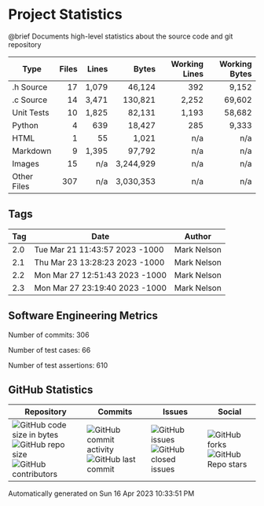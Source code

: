 Project Statistics
==================

@brief Documents high-level statistics about the source code and
       git repository

| Type | Files | Lines | Bytes | Working Lines | Working Bytes |
|------|------:|------:|------:|--------------:|--------------:|
|.h Source|17|1,079|46,124|392|9,152|
|.c Source|14|3,471|130,821|2,252|69,602|
|Unit Tests|10|1,825|82,131|1,193|58,682|
|Python|4|639|18,427|285|9,333|
|HTML|1|55|1,021|n/a|n/a|
|Markdown|9|1,395|97,792|n/a|n/a|
|Images|15|n/a|3,244,929|n/a|n/a|
|Other	Files|307|n/a|3,030,353|n/a|n/a|

## Tags
| Tag | Date | Author |
|-----|------|--------|
|2.0|Tue Mar 21 11:43:57 2023 -1000|Mark Nelson|
|2.1|Thu Mar 23 13:28:23 2023 -1000|Mark Nelson|
|2.2|Mon Mar 27 12:51:43 2023 -1000|Mark Nelson|
|2.3|Mon Mar 27 23:19:40 2023 -1000|Mark Nelson|


## Software Engineering Metrics

Number of commits:  306

Number of test cases:  66

Number of test assertions:  610

## GitHub Statistics
| Repository                           | Commits                   | Issues                  | Social                    |
|--------------------------------------|---------------------------|-------------------------|---------------------------|
| ![GitHub code size	in	bytes](https://img.shields.io/github/languages/code-size/marknelsonengineer-sp23/sre_lab4_memscan?style=social) <br/> ![GitHub repo size](https://img.shields.io/github/repo-size/marknelsonengineer-sp23/sre_lab4_memscan?style=social) <br/> ![GitHub contributors](https://img.shields.io/github/contributors/marknelsonengineer-sp23/sre_lab4_memscan?style=social) | ![GitHub commit activity](https://img.shields.io/github/commit-activity/w/marknelsonengineer-sp23/sre_lab4_memscan?style=social) <br/> ![GitHub last	commit](https://img.shields.io/github/last-commit/marknelsonengineer-sp23/sre_lab4_memscan?style=social) | ![GitHub	issues](https://img.shields.io/github/issues-raw/marknelsonengineer-sp23/sre_lab4_memscan?style=social) <br/> ![GitHub	closed issues](https://img.shields.io/github/issues-closed-raw/marknelsonengineer-sp23/sre_lab4_memscan?style=social) | ![GitHub forks](https://img.shields.io/github/forks/marknelsonengineer-sp23/sre_lab4_memscan?style=social) <br/> ![GitHub Repo	stars](https://img.shields.io/github/stars/marknelsonengineer-sp23/sre_lab4_memscan?style=social) |

Automatically generated on Sun 16 Apr 2023 10:33:51 PM 
